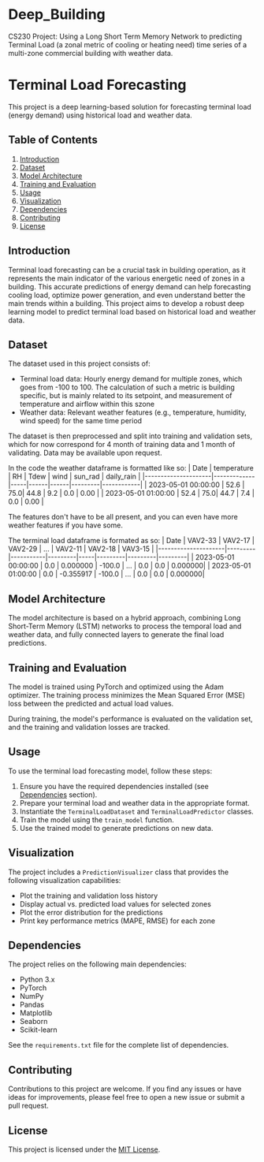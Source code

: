 # Deep_Building
CS230 Project: Using a Long Short Term Memory Network to predicting Terminal Load (a zonal metric of cooling or heating need) time series of a multi-zone commercial building with weather data. 

# Terminal Load Forecasting

This project is a deep learning-based solution for forecasting terminal load (energy demand) using historical load and weather data.

## Table of Contents
1. [Introduction](#introduction)
2. [Dataset](#dataset)
3. [Model Architecture](#model-architecture)
4. [Training and Evaluation](#training-and-evaluation)
5. [Usage](#usage)
6. [Visualization](#visualization)
7. [Dependencies](#dependencies)
8. [Contributing](#contributing)
9. [License](#license)

## Introduction
Terminal load forecasting can be a crucial task in building operation, as it represents the main indicator of the various energetic need of zones in a building. This accurate predictions of energy demand can help forecasting cooling load, optimize power generation, and even understand better the main trends within a building. This project aims to develop a robust deep learning model to predict terminal load based on historical load and weather data.

## Dataset
The dataset used in this project consists of:
- Terminal load data: Hourly energy demand for multiple zones, which goes from -100 to 100. The calculation of such a metric is building specific, but is mainly related to its setpoint, and measurement of temperature and airflow within this szone
- Weather data: Relevant weather features (e.g., temperature, humidity, wind speed) for the same time period

The dataset is then preprocessed and split into training and validation sets, which for now correspond for 4 month  of training data and 1 month of validating. Data may be available upon request. 

In the code the weather dataframe is formatted like so:
| Date                | temperature | RH  | Tdew | wind | sun_rad | daily_rain |
|---------------------|-------------|-----|------|------|---------|------------|
| 2023-05-01 00:00:00 | 52.6        | 75.0| 44.8 | 9.2  | 0.0     | 0.00       |
| 2023-05-01 01:00:00 | 52.4        | 75.0| 44.7 | 7.4  | 0.0     | 0.00       |

The features don't have to be all present, and you can even have more weather features if you have some. 

The terminal load dataframe is formated as so:
| Date                | VAV2-33 | VAV2-17   | VAV2-29 | ... | VAV2-11 | VAV2-18 | VAV3-15 |
|---------------------|---------|-----------|---------|-----|---------|---------|---------|
| 2023-05-01 00:00:00 | 0.0     | 0.000000  | -100.0  | ... | 0.0     | 0.0     | 0.000000|
| 2023-05-01 01:00:00 | 0.0     | -0.355917 | -100.0  | ... | 0.0     | 0.0     | 0.000000|



## Model Architecture
The model architecture is based on a hybrid approach, combining Long Short-Term Memory (LSTM) networks to process the temporal load and weather data, and fully connected layers to generate the final load predictions.

## Training and Evaluation
The model is trained using PyTorch and optimized using the Adam optimizer. The training process minimizes the Mean Squared Error (MSE) loss between the predicted and actual load values.

During training, the model's performance is evaluated on the validation set, and the training and validation losses are tracked.

## Usage
To use the terminal load forecasting model, follow these steps:
1. Ensure you have the required dependencies installed (see [Dependencies](#dependencies) section).
2. Prepare your terminal load and weather data in the appropriate format.
3. Instantiate the `TerminalLoadDataset` and `TerminalLoadPredictor` classes.
4. Train the model using the `train_model` function.
5. Use the trained model to generate predictions on new data.

## Visualization
The project includes a `PredictionVisualizer` class that provides the following visualization capabilities:
- Plot the training and validation loss history
- Display actual vs. predicted load values for selected zones
- Plot the error distribution for the predictions
- Print key performance metrics (MAPE, RMSE) for each zone

## Dependencies
The project relies on the following main dependencies:
- Python 3.x
- PyTorch
- NumPy
- Pandas
- Matplotlib
- Seaborn
- Scikit-learn

See the `requirements.txt` file for the complete list of dependencies.

## Contributing
Contributions to this project are welcome. If you find any issues or have ideas for improvements, please feel free to open a new issue or submit a pull request.

## License
This project is licensed under the [MIT License](LICENSE).
